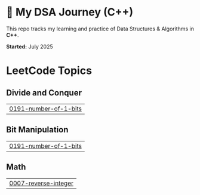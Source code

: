 # 🧠 My DSA Journey (C++)

This repo tracks my learning and practice of Data Structures & Algorithms in **C++**.

**Started:** July 2025  



<!---LeetCode Topics Start-->
# LeetCode Topics
## Divide and Conquer
|  |
| ------- |
| [0191-number-of-1-bits](https://github.com/CarismaticX/Data-Structures-and-Algorithms/tree/master/0191-number-of-1-bits) |
## Bit Manipulation
|  |
| ------- |
| [0191-number-of-1-bits](https://github.com/CarismaticX/Data-Structures-and-Algorithms/tree/master/0191-number-of-1-bits) |
## Math
|  |
| ------- |
| [0007-reverse-integer](https://github.com/CarismaticX/Data-Structures-and-Algorithms/tree/master/0007-reverse-integer) |
<!---LeetCode Topics End-->